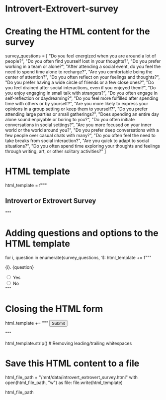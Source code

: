 # Introvert-Extrovert-survey
# Creating the HTML content for the survey

survey_questions = [
    "Do you feel energized when you are around a lot of people?",
    "Do you often find yourself lost in your thoughts?",
    "Do you prefer working in a team or alone?",
    "After attending a social event, do you feel the need to spend time alone to recharge?",
    "Are you comfortable being the center of attention?",
    "Do you often reflect on your feelings and thoughts?",
    "Do you prefer having a wide circle of friends or a few close ones?",
    "Do you feel drained after social interactions, even if you enjoyed them?",
    "Do you enjoy engaging in small talk with strangers?",
    "Do you often engage in self-reflection or daydreaming?",
    "Do you feel more fulfilled after spending time with others or by yourself?",
    "Are you more likely to express your opinions in a group setting or keep them to yourself?",
    "Do you prefer attending large parties or small gatherings?",
    "Does spending an entire day alone sound enjoyable or boring to you?",
    "Do you often initiate conversations in social settings?",
    "Are you more focused on your inner world or the world around you?",
    "Do you prefer deep conversations with a few people over casual chats with many?",
    "Do you often feel the need to take breaks from social interaction?",
    "Are you quick to adapt to social situations?",
    "Do you often spend time exploring your thoughts and feelings through writing, art, or other solitary activities?"
]

# HTML template
html_template = f"""
<!DOCTYPE html>
<html>
<head>
<title>Introvert or Extrovert Survey</title>
</head>
<body>
<h2>Introvert or Extrovert Survey</h2>
<form action="SUBMIT_LINK" method="post">
"""

# Adding questions and options to the HTML template
for i, question in enumerate(survey_questions, 1):
    html_template += f"""
    <p>{i}. {question}</p>
    <input type="radio" id="yes{i}" name="question{i}" value="yes">
    <label for="yes{i}">Yes</label><br>
    <input type="radio" id="no{i}" name="question{i}" value="no">
    <label for="no{i}">No</label><br>
    """

# Closing the HTML form
html_template += """
<input type="submit" value="Submit">
</form>
</body>
</html>
"""

html_template.strip()  # Removing leading/trailing whitespaces

# Save this HTML content to a file
html_file_path = "/mnt/data/introvert_extrovert_survey.html"
with open(html_file_path, "w") as file:
    file.write(html_template)

html_file_path
